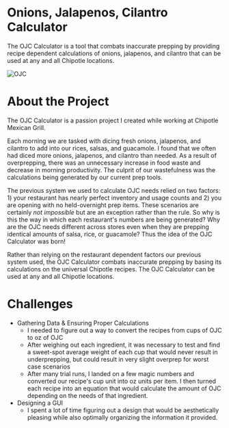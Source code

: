 # Onions, Jalapenos, Cilantro Calculator

The OJC Calculator is a tool that combats inaccurate prepping by providing recipe dependent calculations of onions, jalapenos, and cilantro that can be used at any and all Chipotle locations.

<img src="https://im3.ezgif.com/tmp/ezgif-3-72822f3bf9.gif" alt="OJC" />

# About the Project
The OJC Calculator is a passion project I created while working at Chipotle Mexican Grill. 

Each morning we are tasked with dicing fresh onions, jalapenos, and cilantro to add into our rices, salsas, and guacamole. I found that we often had diced more onions, jalapenos, and cilantro than needed. As a result of overprepping, there was an unnecessary increase in food waste and decrease in morning productivity. The culprit of our wastefulness was the calculations being generated by our current prep tools.

The previous system we used to calculate OJC needs relied on two factors: 1) your restaurant has nearly perfect inventory and usage counts and 2) you are opening with no held-overnight prep items. These scenarios are certainly _not impossible_ but are an exception rather than the rule. So why is this the way in which each restaurant's numbers are being generated? Why are the OJC needs different across stores even when they are prepping identical amounts of salsa, rice, or guacamole? Thus the idea of the OJC Calculator was born! 

Rather than relying on the restaurant dependent factors our previous system used, the OJC Calculator combats inaccurate prepping by basing its calculations on the universal Chipotle recipes. The OJC Calculator can be used at any and all Chipotle locations.
 
 # Challenges
 * Gathering Data & Ensuring Proper Calculations
      * I needed to figure out a way to convert the recipes from cups of OJC to oz of OJC
      * After weighing out each ingredient, it was necessary to test and find a sweet-spot average weight of each cup that would never result in underprepping, but could result in very slight overprep for worst case scenarios
      * After many trial runs, I landed on a few magic numbers and converted our recipe's cup unit into oz units per item. I then turned each recipe into an equation that would calculate the amount of OJC depending on the needs of that ingredient.
 * Designing a GUI
     * I spent a lot of time figuring out a design that would be aesthetically pleasing while also optimally organizing the information it provided. 

